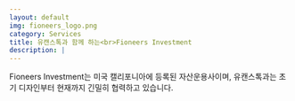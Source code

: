 ```yaml
---
layout: default
img: fioneers_logo.png
category: Services
title: 유캔스톡과 함께 하는<br>Fioneers Investment
description: |
---
```

  Fioneers Investment는 미국 캘리포니아에 등록된 자산운용사이며, 유캔스톡과는 초기 디자인부터 현재까지 긴밀히 협력하고 있습니다.
